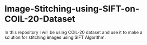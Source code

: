 # Image-Stitching-using-SIFT-on-COIL-20-Dataset
In this repository I will be using COIL-20 dataset and use it to make a solution for stitching images using SIFT Algorithm.
